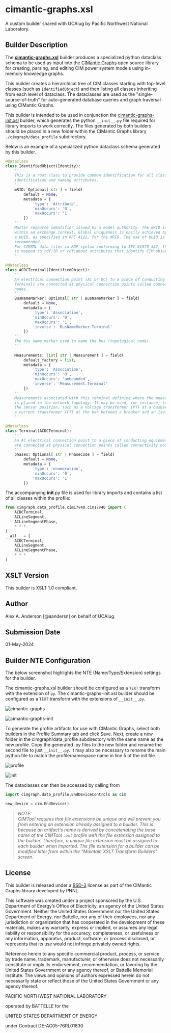 # cimantic-graphs.xsl

A custom builder shared with UCAIug by Pacific Northwest National Laboratory. 

## Builder Description

The **[cimantic-graphs.xsl](cimantic-graphs.xsl)** builder produces a specialized python dataclass schema to be used as input into the [CIMantic Graphs](https://github.com/PNNL-CIM-Tools/CIM-Graph/tree/develop) open source library for creating, parsing, and editing CIM power system models using in-memory knowledge graphs.

This builder creates a hierarchical tree of CIM classes starting with top-level classes (such as `IdentifiedObject`) and then listing all classes inheriting from each level of dataclass. The dataclasses are used as the "single-source-of-truth" for auto-generated database queries and graph traversal using CIMantic Graphs. 

This builder is intended to be used in conjunction the [cimantic-graphs-init.xsl](cimantic-graphs-init.xsl) builder, which generates the python `__init__.py` file required for library imports to work correctly. The files generated by both builders should be placed in a new folder within the CIMantic Graphs library `./cimgraph/data_profile` subdirectory.

Below is an example of a specialized python dataclass schema generated by this builder. 

```PYTHON
@dataclass
class IdentifiedObject(Identity):
    '''
    This is a root class to provide common identification for all classes needing
    identification and naming attributes.
    '''
    mRID: Optional[ str ] = field(
        default = None,
        metadata = {
            'type': 'Attribute',
            'minOccurs': '0',
            'maxOccurs': '1'
        })
    '''
    Master resource identifier issued by a model authority. The mRID is unique
    within an exchange context. Global uniqueness is easily achieved by using
    a UUID, as specified in RFC 4122, for the mRID. The use of UUID is strongly
    recommended.
    For CIMXML data files in RDF syntax conforming to IEC 61970-552, the mRID
    is mapped to rdf:ID or rdf:about attributes that identify CIM object elements.
    '''

@dataclass
class ACDCTerminal(IdentifiedObject):
    '''
    An electrical connection point (AC or DC) to a piece of conducting equipment.
    Terminals are connected at physical connection points called connectivity
    nodes.
    '''
    BusNameMarker: Optional[ str | BusNameMarker ] = field(
        default = None,
        metadata = {
            'type': 'Association',
            'minOccurs': '0',
            'maxOccurs': '1',
            'inverse': 'BusNameMarker.Terminal'
        })
    '''
    The bus name marker used to name the bus (topological node).
    '''
    
    Measurements: list[ str | Measurement ] = field(
        default_factory = list,
        metadata = {
            'type': 'Association',
            'minOccurs': '0',
            'maxOccurs': 'unbounded',
            'inverse': 'Measurement.Terminal'
        })
    '''
    Measurements associated with this terminal defining where the measurement
    is placed in the network topology. It may be used, for instance, to capture
    the sensor position, such as a voltage transformer (PT) at a busbar or
    a current transformer (CT) at the bar between a breaker and an isolator.
    '''

@dataclass
class Terminal(ACDCTerminal):
    '''
    An AC electrical connection point to a piece of conducting equipment. Terminals
    are connected at physical connection points called connectivity nodes.
    '''
    phases: Optional[ str | PhaseCode ] = field(
        default = None,
        metadata = {
            'type': 'enumeration',
            'minOccurs': '0',
            'maxOccurs': '1'
        })

```
The accompanying __init__.py file is used for library imports and contains a list of all classes within the profile:

```PYTHON
from cimgraph.data_profile.cim17v40.cim17v40 import (
    ACDCTerminal,
    ACLineSegment,
    ACLineSegmentPhase,
    * * *
)
__all__ = [
    ACDCTerminal,
    ACLineSegment,
    ACLineSegmentPhase,
    * * *
]

```


## XSLT Version

This builder is XSLT 1.0 compliant.

## Author

Alex A. Anderson [@aandersn] on behalf of UCAIug.

## Submission Date

01-May-2024

## Builder NTE Configuration



The below screenshot highlights the NTE (Name/Type/Extension) settings for the builder.

The cimantic-graphs.xsl builder should be configured as a `TEXT` transform with the extension of `py`. The cimantic-graphs-init.xsl builder should be configured as a `TEXT` transform with the extensions of `__init__.py`.

![cimantic-graphs](cimantic_graphs.png)

![cimantic-graphs-init](cimantic_graphs_init.png)

To generate the profile artifacts for use with CIMantic Graphs, select both builders in the Profile Summary tab and click Save. Next, create a new folder in the cimgraph/data_profile subdirectory with the same name as the new profile. Copy the generated .py files to the new folder and rename the second file to just `__init__.py`. It may also be necessary to rename the main python file to match the profile/namespace name in line 5 of the init file.

![profile](profile.png)

![init](init.png)

The dataclasses can then be accessed by calling from 
```PYTHON
import cimgraph.data_profile.EndDeviceControls as cim

new_device = cim.EndDevice()
```


>*NOTE: </br>CIMTool requires that file extensions be unique and will prevent you from entering an extension already assigned to a builder. This is because an artifact's name is derived by concatenating the base name of the CIMTool ```.owl``` profile with the file extension assigned to the builder. Therefore, a unique file extension must be assigned to each builder when imported. The file extension for a builder can be modified later from within the "Maintain XSLT Transform Builders" screen.*


## License

This builder is released under a [BSD-3](https://github.com/PNNL-CIM-Tools/CIM-Graph/blob/main/LICENSE) license as part of the CIMantic Graphs library developed by PNNL. 

This software was created under a project sponsored by the U.S. Department of Energy’s Office of Electricity, an agency of the United States Government. Neither the United States Government nor the United States Department of Energy, nor Battelle, nor any of their employees, nor any jurisdiction or organization that has cooperated in the development of these materials, makes any warranty, express or implied, or assumes any legal liability or responsibility for the accuracy, completeness, or usefulness or any information, apparatus, product, software, or process disclosed, or represents that its use would not infringe privately owned rights.

Reference herein to any specific commercial product, process, or service by trade name, trademark, manufacturer, or otherwise does not necessarily constitute or imply its endorsement, recommendation, or favoring by the United States Government or any agency thereof, or Battelle Memorial Institute. The views and opinions of authors expressed herein do not necessarily state or reflect those of the United States Government or any agency thereof.

PACIFIC NORTHWEST NATIONAL LABORATORY

operated by BATTELLE for the 

UNITED STATES DEPARTMENT OF ENERGY

under Contract DE-AC05-76RL01830
